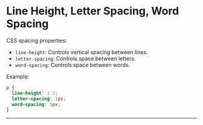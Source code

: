 # Line Height, Letter Spacing, Word Spacing

CSS spacing properties:

- `line-height`: Controls vertical spacing between lines.
- `letter-spacing`: Controls space between letters.
- `word-spacing`: Controls space between words.

Example:

```css
p {
  line-height: 1.5;
  letter-spacing: 1px;
  word-spacing: 5px;
}
```

---

